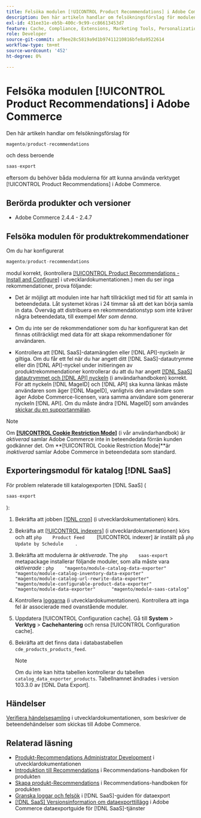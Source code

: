 ```yaml
---
title: Felsöka modulen [!UICONTROL Product Recommendations] i Adobe Commerce
description: Den här artikeln handlar om felsökningsförslag för modulen [!UICONTROL Product Recommendations] i Adobe Commerce.
exl-id: 431ee31e-eb5b-400c-9c99-cc86613453d7
feature: Cache, Compliance, Extensions, Marketing Tools, Personalization, Products, Recommendations
role: Developer
source-git-commit: af9ee28c5819a9d1b97411210816bfe8a9522614
workflow-type: tm+mt
source-wordcount: '452'
ht-degree: 0%

---
```


# Felsöka modulen [!UICONTROL Product Recommendations] i Adobe Commerce

Den här artikeln handlar om felsökningsförslag för

```php
magento/product-recommendations
```

och dess beroende

```php
saas-export
```

eftersom du behöver båda modulerna för att kunna använda verktyget [!UICONTROL Product Recommendations] i Adobe Commerce.

## Berörda produkter och versioner

* Adobe Commerce 2.4.4 - 2.4.7

## Felsöka modulen för produktrekommendationer

Om du har konfigurerat

```php
magento/product-recommendations
```

modul korrekt, (kontrollera [[!UICONTROL Product Recommendations - Install and Configure]](https://experienceleague.adobe.com/en/docs/commerce-merchant-services/product-recommendations/getting-started/install-configure) i utvecklardokumentationen.) men du ser inga rekommendationer, prova följande:

* Det är möjligt att modulen inte har haft tillräckligt med tid för att samla in beteendedata. Låt systemet köras i 24 timmar så att det kan börja samla in data. Överväg att distribuera en rekommendationstyp som inte kräver några beteendedata, till exempel *Mer som denna*.

* Om du inte ser de rekommendationer som du har konfigurerat kan det finnas otillräckligt med data för att skapa rekommendationer för användaren.

* Kontrollera att [!DNL SaaS]-datamängden eller [!DNL API]-nyckeln är giltiga. Om du får ett fel när du har angett ditt [!DNL SaaS]-datautrymme eller din [!DNL API]-nyckel under initieringen av produktrekommendationer kontrollerar du att du har angett [[!DNL SaaS] datautrymmet och [!DNL API] nyckeln](https://experienceleague.adobe.com/en/docs/commerce-admin/config/services/saas) (i användarhandboken) korrekt. För att nyckeln [!DNL MageID] och [!DNL API] ska kunna länkas måste användaren som äger [!DNL MageID], vanligtvis den användare som äger Adobe Commerce-licensen, vara samma användare som genererar nyckeln [!DNL API]. Om du måste ändra [!DNL MageID] som användes [skickar du en supportanmälan](/help/help-center-guide/help-center/magento-help-center-user-guide.md#submit-ticket).

>[!NOTE]
>
>Om [**[!UICONTROL Cookie Restriction Mode]**](https://experienceleague.adobe.com/en/docs/commerce-admin/start/compliance/privacy/compliance-cookie-law) (i vår användarhandbok) är *aktiverad* samlar Adobe Commerce inte in beteendedata förrän kunden godkänner det. Om **[!UICONTROL Cookie Restriction Mode]**är *inaktiverad* samlar Adobe Commerce in beteendedata som standard.

## Exporteringsmodul för katalog [!DNL SaaS]

För problem relaterade till katalogexporten [!DNL SaaS] (

```php
saas-export
```

):

1. Bekräfta att jobben [[!DNL cron]](https://experienceleague.adobe.com/en/docs/commerce-operations/configuration-guide/cli/configure-cron-jobs) (i utvecklardokumentationen) körs.
1. Bekräfta att [[!UICONTROL indexers]](https://experienceleague.adobe.com/en/docs/commerce-operations/configuration-guide/cli/manage-indexers) (i utvecklardokumentationen) körs och att    ```php    Product Feed    ```    [!UICONTROL indexer] är inställt på    ```php    Update by Schedule    ```    .
1. Bekräfta att modulerna är *aktiverade*. The    ```php    saas-export    ```    metapackage installerar följande moduler, som alla måste vara *aktiverade* :    ```php    "magento/module-catalog-data-exporter"      "magento/module-catalog-inventory-data-exporter"      "magento/module-catalog-url-rewrite-data-exporter"      "magento/module-configurable-product-data-exporter"      "magento/module-data-exporter"      "magento/module-saas-catalog"    ```
1. Kontrollera [loggarna](https://experienceleague.adobe.com/en/docs/commerce-operations/configuration-guide/cli/enable-logging) (i utvecklardokumentationen). Kontrollera att inga fel är associerade med ovanstående moduler.
1. Uppdatera [!UICONTROL Configuration cache]. Gå till **System** > **Verktyg** > **Cachehantering** och rensa [!UICONTROL Configuration cache].
1. Bekräfta att det finns data i databastabellen `cde_products_products_feed`.

   >[!NOTE]
   >
   >Om du inte kan hitta tabellen kontrollerar du tabellen `catalog_data_exporter_products`. Tabellnamnet ändrades i version 103.3.0 av [!DNL Data Export].

## Händelser

[Verifiera händelsesamling](https://experienceleague.adobe.com/en/docs/commerce-merchant-services/product-recommendations/getting-started/verify) i utvecklardokumentationen, som beskriver de beteendehändelser som skickas till Adobe Commerce.

## Relaterad läsning

* [Produkt-Recommendations Administrator Development](https://experienceleague.adobe.com/en/docs/commerce-merchant-services/product-recommendations/developer/development-overview) i utvecklardokumentationen
* [Introduktion till Recommendations](https://experienceleague.adobe.com/en/docs/commerce-merchant-services/product-recommendations/overview) i Recommendations-handboken för produkten
* [Skapa produkt-Recommendations](https://experienceleague.adobe.com/en/docs/commerce-merchant-services/product-recommendations/admin/create) i Recommendations-handboken för produkten
* [Granska loggar och felsök](https://experienceleague.adobe.com/en/docs/commerce-merchant-services/saas-data-export/troubleshooting-logging) i [!DNL SaaS]-guiden för dataexport
* [[!DNL SaaS] Versionsinformation om dataexporttillägg](https://experienceleague.adobe.com/en/docs/commerce-merchant-services/saas-data-export/release-notes) i Adobe Commerce dataexportguide för [!DNL SaaS]-tjänster
